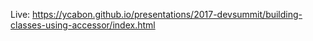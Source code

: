 Live: https://ycabon.github.io/presentations/2017-devsummit/building-classes-using-accessor/index.html
